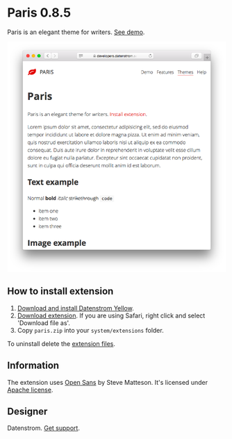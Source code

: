 Paris 0.8.5
===========
Paris is an elegant theme for writers. [See demo](https://developers.datenstrom.se/themes/paris).

<p align="center"><img src="paris-screenshot.png?raw=true" alt="Screenshot"></p>

## How to install extension

1. [Download and install Datenstrom Yellow](https://github.com/datenstrom/yellow/).
2. [Download extension](https://github.com/datenstrom/yellow-extensions/raw/master/zip/paris.zip). If you are using Safari, right click and select 'Download file as'.
3. Copy `paris.zip` into your `system/extensions` folder.

To uninstall delete the [extension files](extension.ini).

## Information

The extension uses [Open Sans](http://www.opensans.com) by Steve Matteson. It's licensed under [Apache license](https://opensource.org/licenses/Apache-2.0).

## Designer

Datenstrom. [Get support](https://developers.datenstrom.se/help/support).
